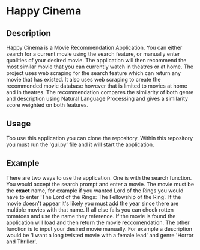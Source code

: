 # Happy Cinema

## Description
Happy Cinema is a Movie Recommendation Application. You can either search for a current movie using the search feature, or manually enter qualities of your desired movie. The application will then recommend the most similar movie that you can currently watch in theatres or at home. The project uses web scraping for the search feature which can return any movie that has existed. It also uses web scraping to create the recommended movie database however that is limited to movies at home and in theatres. The recommendation compares the similarity of both genre and description using Natural Language Processing and gives a similarity score weighted on both features. 

## Usage
Too use this application you can clone the repository. Within this repository you must run the 'gui.py' file and it will start the application.

## Example
There are two ways to use the application. One is with the search function. You would accept the search prompt and enter a movie. The movie must be the **exact** name, for example if you wanted Lord of the Rings you would have to enter 'The Lord of the Rings: The Fellowship of the Ring'. If the movie doesn't appear it's likely you must add the year since there are multiple movies with that name. If all else fails you can check rotten tomatoes and use the name they reference. If the movie is found the application will load and then return the movie reccomendation. The other function is to input your desired movie manually. For example a description would be 'I want a long twisted movie with a female lead' and genre 'Horror and Thriller'. 
